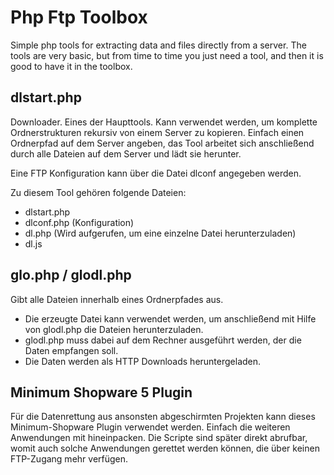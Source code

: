 # Php Ftp Toolbox
Simple php tools for extracting data and files directly from a server.
The tools are very basic, but from time to time you just need a tool,
and then it is good to have it in the toolbox.

## dlstart.php
Downloader. Eines der Haupttools.
Kann verwendet werden, um komplette Ordnerstrukturen rekursiv von einem Server zu kopieren.
Einfach einen Ordnerpfad auf dem Server angeben, das Tool arbeitet sich anschließend durch alle Dateien auf dem Server und lädt sie herunter.

Eine FTP Konfiguration kann über die Datei dlconf angegeben werden.

Zu diesem Tool gehören folgende Dateien:

* dlstart.php
* dlconf.php (Konfiguration)
* dl.php (Wird aufgerufen, um eine einzelne Datei herunterzuladen)
* dl.js

## glo.php / glodl.php

Gibt alle Dateien innerhalb eines Ordnerpfades aus.

* Die erzeugte Datei kann verwendet werden, um anschließend mit Hilfe von glodl.php die Dateien herunterzuladen.
* glodl.php muss dabei auf dem Rechner ausgeführt werden, der die Daten empfangen soll. 
* Die Daten werden als HTTP Downloads heruntergeladen.

## Minimum Shopware 5 Plugin

Für die Datenrettung aus ansonsten abgeschirmten Projekten kann dieses Minimum-Shopware Plugin verwendet werden.
Einfach die weiteren Anwendungen mit hineinpacken. Die Scripte sind später direkt abrufbar,
womit auch solche Anwendungen gerettet werden können, die über keinen FTP-Zugang mehr verfügen.

